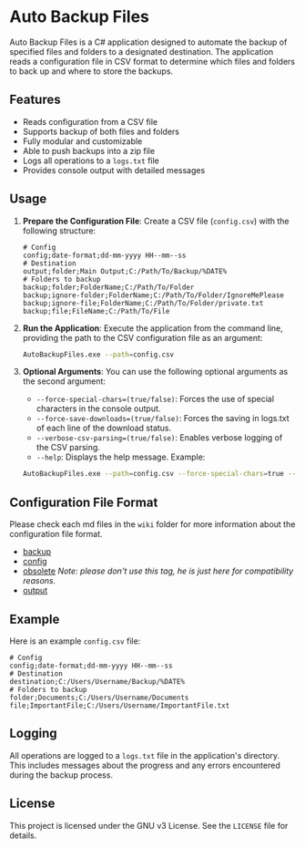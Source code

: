 ﻿# Auto Backup Files

Auto Backup Files is a C# application designed to automate the backup of specified files and folders to a designated destination. The application reads a configuration file in CSV format to determine which files and folders to back up and where to store the backups.

## Features

- Reads configuration from a CSV file
- Supports backup of both files and folders
- Fully modular and customizable
- Able to push backups into a zip file
- Logs all operations to a `logs.txt` file
- Provides console output with detailed messages

## Usage

1. **Prepare the Configuration File**: Create a CSV file (`config.csv`) with the following structure:
    ```csv
    # Config
    config;date-format;dd-mm-yyyy HH--mm--ss
    # Destination
    output;folder;Main Output;C:/Path/To/Backup/%DATE%
    # Folders to backup
    backup;folder;FolderName;C:/Path/To/Folder
    backup;ignore-folder;FolderName;C:/Path/To/Folder/IgnoreMePlease
    backup;ignore-file;FolderName;C:/Path/To/Folder/private.txt
    backup;file;FileName;C:/Path/To/File
    ```

2. **Run the Application**: Execute the application from the command line, providing the path to the CSV configuration file as an argument:
    ```sh
    AutoBackupFiles.exe --path=config.csv
    ```

3. **Optional Arguments**: You can use the following optional arguments as the second argument:
    - `--force-special-chars=(true/false)`: Forces the use of special characters in the console output.
    - `--force-save-downloads=(true/false)`: Forces the saving in logs.txt of each line of the download status.
    - `--verbose-csv-parsing=(true/false)`: Enables verbose logging of the CSV parsing.
    - `--help`: Displays the help message.
   Example:
    ```sh
    AutoBackupFiles.exe --path=config.csv --force-special-chars=true --verbose-csv-parsing=true
    ```

## Configuration File Format

Please check each md files in the `wiki` folder for more information about the configuration file format.
* [backup](wiki/backup.md)
* [config](wiki/config.md)
* [obsolete](wiki/obsolete.md) *Note: please don't use this tag, he is just here for compatibility reasons.*
* [output](wiki/output.md)

## Example

Here is an example `config.csv` file:
```csv
# Config
config;date-format;dd-mm-yyyy HH--mm--ss
# Destination
destination;C:/Users/Username/Backup/%DATE%
# Folders to backup
folder;Documents;C:/Users/Username/Documents
file;ImportantFile;C:/Users/Username/ImportantFile.txt
```

## Logging

All operations are logged to a `logs.txt` file in the application's directory. This includes messages about the progress and any errors encountered during the backup process.

## License

This project is licensed under the GNU v3 License. See the `LICENSE` file for details.
